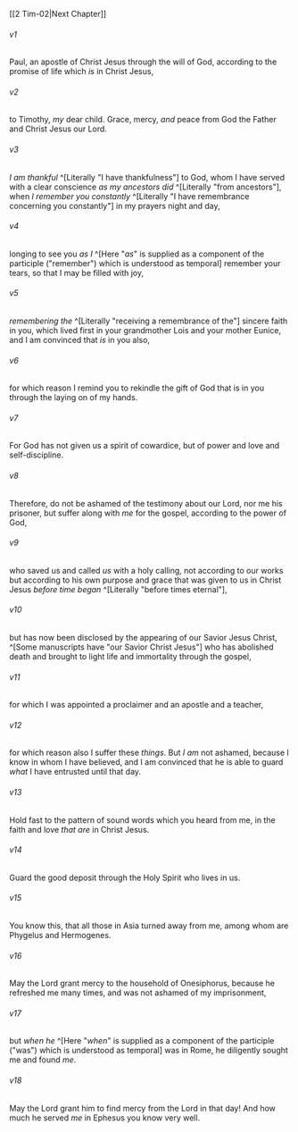 ﻿---
aliases:
  - 2 Timothy 1
---

[[2 Tim-02|Next Chapter]]

###### v1
Paul, an apostle of Christ Jesus through the will of God, according to the promise of life which _is_ in Christ Jesus,

###### v2
to Timothy, _my_ dear child. Grace, mercy, _and_ peace from God the Father and Christ Jesus our Lord.

###### v3
_I am thankful_ ^[Literally "I have thankfulness"] to God, whom I have served with a clear conscience _as my ancestors did_ ^[Literally "from ancestors"], when _I remember you constantly_ ^[Literally "I have remembrance concerning you constantly"] in my prayers night and day,

###### v4
longing to see you _as I_ ^[Here "_as_" is supplied as a component of the participle ("remember") which is understood as temporal] remember your tears, so that I may be filled with joy,

###### v5
_remembering the_ ^[Literally "receiving a remembrance of the"] sincere faith in you, which lived first in your grandmother Lois and your mother Eunice, and I am convinced that _is_ in you also,

###### v6
for which reason I remind you to rekindle the gift of God that is in you through the laying on of my hands.

###### v7
For God has not given us a spirit of cowardice, but of power and love and self-discipline.

###### v8
Therefore, do not be ashamed of the testimony about our Lord, nor me his prisoner, but suffer along with _me_ for the gospel, according to the power of God,

###### v9
who saved us and called _us_ with a holy calling, not according to our works but according to his own purpose and grace that was given to us in Christ Jesus _before time began_ ^[Literally "before times eternal"],

###### v10
but has now been disclosed by the appearing of our Savior Jesus Christ, ^[Some manuscripts have "our Savior Christ Jesus"] who has abolished death and brought to light life and immortality through the gospel,

###### v11
for which I was appointed a proclaimer and an apostle and a teacher,

###### v12
for which reason also I suffer these _things_. But _I am_ not ashamed, because I know in whom I have believed, and I am convinced that he is able to guard _what_ I have entrusted until that day.

###### v13
Hold fast to the pattern of sound words which you heard from me, in the faith and love _that are_ in Christ Jesus.

###### v14
Guard the good deposit through the Holy Spirit who lives in us.

###### v15
You know this, that all those in Asia turned away from me, among whom are Phygelus and Hermogenes.

###### v16
May the Lord grant mercy to the household of Onesiphorus, because he refreshed me many times, and was not ashamed of my imprisonment,

###### v17
but _when he_ ^[Here "_when_" is supplied as a component of the participle ("was") which is understood as temporal] was in Rome, he diligently sought me and found _me_.

###### v18
May the Lord grant him to find mercy from the Lord in that day! And how much he served _me_ in Ephesus you know very well.